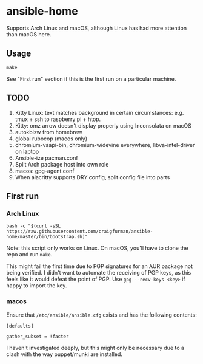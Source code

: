 # ansible-home

Supports Arch Linux and macOS, although Linux has had more attention than macOS here.

## Usage

`make`

See "First run" section if this is the first run on a particular machine.

## TODO

1. Kitty Linux: text matches background in certain circumstances: e.g. tmux + ssh to
   raspberry pi + htop.
1. Kitty: omz arrow doesn't display properly using Inconsolata on macOS
1. autokbisw from homebrew
1. global rubocop (macos only)
1. chromium-vaapi-bin, chromium-widevine everywhere, libva-intel-driver on laptop
1. Ansible-ize pacman.conf
1. Split Arch package host into own role
1. macos: gpg-agent.conf
1. When alacritty supports DRY config, split config file into parts

## First run

### Arch Linux

`bash -c "$(curl -sSL https://raw.githubusercontent.com/craigfurman/ansible-home/master/bin/bootstrap.sh)"`

Note: this script only works on Linux. On macOS, you'll have to clone the repo and run
`make`.

This might fail the first time due to PGP signatures for an AUR package not being
verified. I didn't want to automate the receiving of PGP keys, as this feels like it would
defeat the point of PGP. Use `gpg --recv-keys <key>` if happy to import the key.

### macos

Ensure that `/etc/ansible/ansible.cfg` exists and has the following contents:

```
[defaults]

gather_subset = !facter
```

I haven't investigated deeply, but this might only be necessary due to a clash with the
way puppet/munki are installed.

